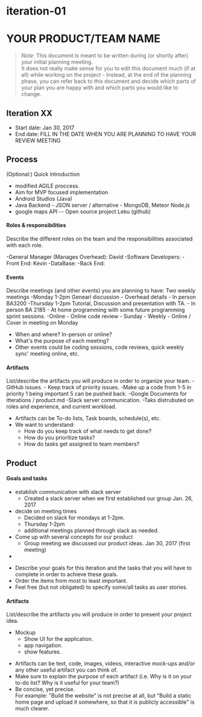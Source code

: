 # iteration-01

# YOUR PRODUCT/TEAM NAME

 > _Note:_ This document is meant to be written during (or shortly after) your initial planning meeting.     
 > It does not really make sense for you to edit this document much (if at all) while working on the project - Instead, at the end of the planning phase, you can refer back to this document and decide which parts of your plan you are happy with and which parts you would like to change.


## Iteration XX

 * Start date: Jan 30, 2017
 * End date: FILL IN THE DATE WHEN YOU ARE PLANNING TO HAVE YOUR REVIEW MEETING

## Process

(Optional:) Quick introduction
- modified AGILE proccess.
- Aim for MVP focused implementation
- Android Studios (Java)
- Java Backend - JSON server / alternative - MongoDB, Meteor Node.js
- google maps API -- Open source project Leku (github)

#### Roles & responsibilities

Describe the different roles on the team and the responsibilities associated with each role.

-General Manager (Manages Overhead): David
-Software Developers:
-Front End: Kevin
-DataBase:
-Back End:


#### Events

Describe meetings (and other events) you are planning to have:
Two weekly meetings 
	-Monday 1-2pm Genearl discussion - Overhead details - In person BA3200
	-Thursday 1-2pm Tutorial, Discussion and presentation with TA. - In person BA 2185
	- At home programming with some future programming sprint sessions. -Online
	- Online code review - Sunday - Weekly - Online / Cover in meeting on Monday

 * When and where? In-person or online?
 * What's the purpose of each meeting?
 * Other events could be coding sessions, code reviews, quick weekly sync' meeting online, etc.

#### Artifacts

List/describe the artifacts you will produce in order to organize your team.
-GitHub issues.
	- Keep track of priority issues.
	-Make up a code from 1-5 in priority 1 being important 5 can be pushed back.
-Google Documents for itterations / product.md
-Slack server communication.
-Taks distrubuted on roles and experience, and current workload.


 * Artifacts can be To-do lists, Task boards, schedule(s), etc.
 * We want to understand:  
   * How do you keep track of what needs to get done?  
   * How do you prioritize tasks?  
   * How do tasks get assigned to team members?  


## Product

#### Goals and tasks

- establish communication with slack server
	- Created a slack server when we first established our group Jan. 26, 2017
- decide on meeting times
	- Decided on slack for mondays at 1-2pm.
	- Thursday 1-2pm
	- additional meetings planned through slack as needed.
- Come up with several concepts for our product
	- Group meeting we discussed our product ideas. Jan 30, 2017 (first meeting)
- 

 * Describe your goals for this iteration and the tasks that you will have to complete in order to achieve these goals.
 * Order the items from most to least important.
 * Feel free (but not obligated) to specify some/all tasks as user stories.

#### Artifacts

List/describe the artifacts you will produce in order to present your project idea.

- Mockup
	- Show UI for the application.
	- app navigation.
	- show features.


 * Artifacts can be text, code, images, videos, interactive mock-ups and/or any other useful artifact you can think of.
 * Make sure to explain the purpose of each artifact (i.e. Why is it on your to-do list? Why is it useful for your team?)
 * Be concise, yet precise.         
   For example: "Build the website" is not precise at all, but "Build a static home page and upload it somewhere, so that it is publicly accessible" is much clearer.

